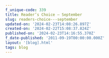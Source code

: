```yaml
---
f_unique-code: 339
title: Reader’s Choice – September
slug: readers-choice---september
updated-on: '2024-02-23T14:08:26.897Z'
created-on: '2024-02-22T15:08:37.824Z'
published-on: '2024-02-23T14:16:55.370Z'
f_date-published: '2011-09-19T00:00:00.000Z'
layout: '[blog].html'
tags: blog
---
```



